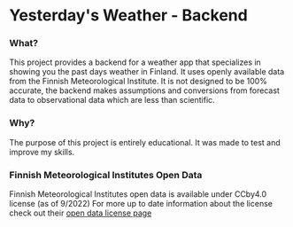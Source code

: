 # Yesterday's Weather - Backend

### What?
This project provides a backend for a weather app that specializes in showing you the past days weather in Finland. It uses openly available data from the Finnish Meteorological Institute. It is not designed to be 100% accurate, the backend makes assumptions and conversions from forecast data to observational data which are less than scientific.

### Why?
The purpose of this project is entirely educational. It was made to test and improve my skills.

### Finnish Meteorological Institutes Open Data
Finnish Meteorological Institutes open data is available under CCby4.0 license (as of 9/2022)
For more up to date information about the license check out their [open data license page](https://en.ilmatieteenlaitos.fi/open-data-licence)
